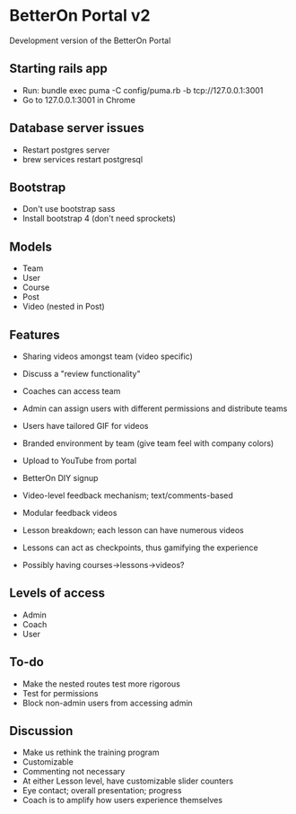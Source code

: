 # BetterOn Portal v2

Development version of the BetterOn Portal

## Starting rails app
- Run: bundle exec puma -C config/puma.rb -b tcp://127.0.0.1:3001
- Go to 127.0.0.1:3001 in Chrome

## Database server issues
- Restart postgres server
- brew services restart postgresql

## Bootstrap
- Don't use bootstrap sass
- Install bootstrap 4 (don't need sprockets)

## Models
- Team
- User
- Course
- Post
- Video (nested in Post)

## Features
- Sharing videos amongst team (video specific)


- Discuss a "review functionality"
- Coaches can access team
- Admin can assign users with different permissions and distribute teams
- Users have tailored GIF for videos
- Branded environment by team (give team feel with company colors)
- Upload to YouTube from portal
- BetterOn DIY signup
- Video-level feedback mechanism; text/comments-based
- Modular feedback videos

- Lesson breakdown; each lesson can have numerous videos
- Lessons can act as checkpoints, thus gamifying the experience
- Possibly having courses->lessons->videos?

## Levels of access
- Admin
- Coach
- User

## To-do
- Make the nested routes test more rigorous
- Test for permissions
- Block non-admin users from accessing admin

## Discussion
- Make us rethink the training program
- Customizable
- Commenting not necessary
- At either Lesson level, have customizable slider counters
- Eye contact; overall presentation; progress
- Coach is to amplify how users experience themselves
